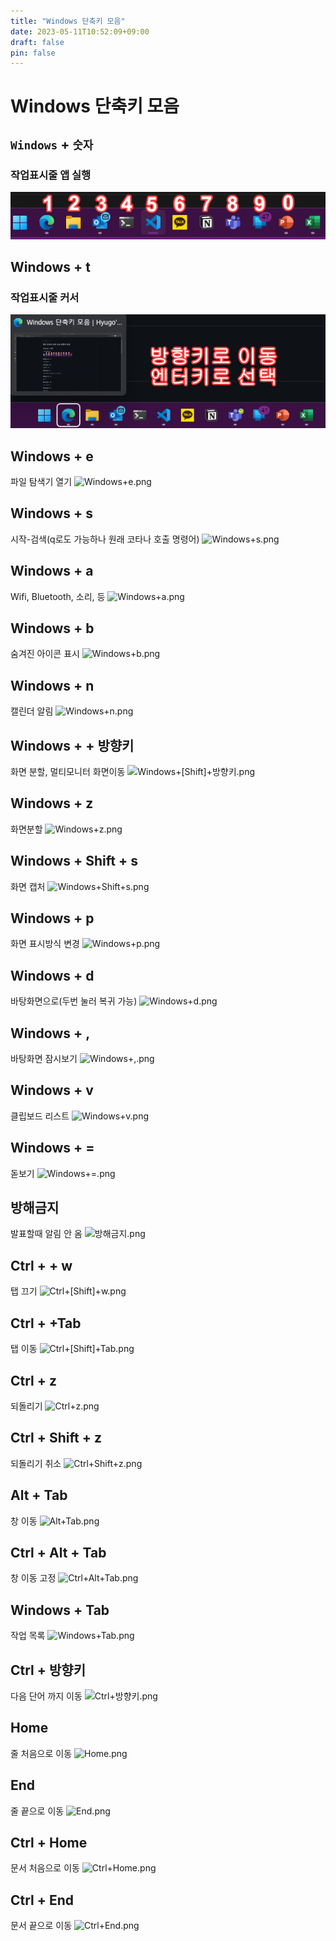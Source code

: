 ```yaml
---
title: "Windows 단축키 모음"
date: 2023-05-11T10:52:09+09:00
draft: false
pin: false
---
```

<!--more-->
# Windows 단축키 모음
## `Windows` + `숫자`
### 작업표시줄 앱 실행
![Windows+숫자.png](Windows+숫자.png)
## Windows + t
### 작업표시줄 커서
![Windows+t.png](Windows+t.png)
## Windows + e
파일 탐색기 열기
![Windows+e.png](Windows+e.png)
## Windows + s
시작-검색(q로도 가능하나 원래 코타나 호출 명령어)
![Windows+s.png](Windows+s.png)
## Windows + a
Wifi, Bluetooth, 소리, 등
![Windows+a.png](Windows+a.png)
## Windows + b
숨겨진 아이콘 표시
![Windows+b.png](Windows+b.png)
## Windows + n
캘린더 알림
![Windows+n.png](Windows+n.png)
## Windows + <Shift> + 방향키
화면 분할, 멀티모니터 화면이동
![Windows+[Shift]+방향키.png](Windows+[Shift]+방향키.png)
## Windows + z
화면분할
![Windows+z.png](Windows+z.png)
## Windows + Shift + s
화면 캡처
![Windows+Shift+s.png](Windows+Shift+s.png)
## Windows + p
화면 표시방식 변경
![Windows+p.png](Windows+p.png)
## Windows + d
바탕화면으로(두번 눌러 복귀 가능)
![Windows+d.png](Windows+d.png)
## Windows + ,
바탕화면 잠시보기
![Windows+,.png](Windows+,.png)
## Windows + v
클립보드 리스트
![Windows+v.png](Windows+v.png)
## Windows + =
돋보기
![Windows+=.png](Windows+=.png)
## 방해금지
발표할때 알림 안 옴
![방해금지.png](방해금지.png)
## Ctrl + <Shift> + w
탭 끄기
![Ctrl+[Shift]+w.png](Ctrl+[Shift]+w.png)
## Ctrl + <Shift> +Tab
탭 이동
![Ctrl+[Shift]+Tab.png](Ctrl+[Shift]+Tab.png)
## Ctrl + z
되돌리기
![Ctrl+z.png](Ctrl+z.png)
## Ctrl + Shift + z
되돌리기 취소
![Ctrl+Shift+z.png](Ctrl+Shift+z.png)
## Alt + Tab
창 이동
![Alt+Tab.png](Alt+Tab.png)
## Ctrl + Alt + Tab
창 이동 고정
![Ctrl+Alt+Tab.png](Ctrl+Alt+Tab.png)
## Windows + Tab
작업 목록
![Windows+Tab.png](Windows+Tab.png)
## Ctrl + 방향키
다음 단어 까지 이동
![Ctrl+방향키.png](Ctrl+방향키.png)
## Home
줄 처음으로 이동
![Home.png](Home.png)
## End
줄 끝으로 이동
![End.png](End.png)
## Ctrl + Home
문서 처음으로 이동
![Ctrl+Home.png](Ctrl+Home.png)
## Ctrl + End
문서 끝으로 이동
![Ctrl+End.png](Ctrl+End.png)